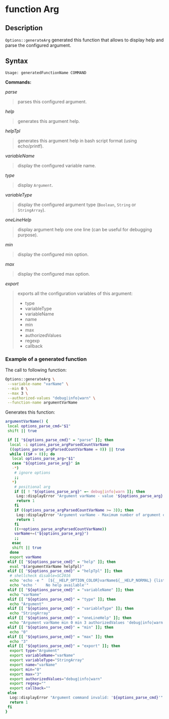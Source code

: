 # function Arg

## Description

`Options::generateArg` generated this function that allows to display help and
parse the configured argument.

## Syntax

```text
Usage: generatedFunctionName COMMAND
```

**Commands:**

_parse_

> parses this configured argument.

_help_

> generates this argument help.

_helpTpl_

> generates this argument help in bash script format (using echo/printf).

_variableName_

> display the configured variable name.

_type_

> display `Argument`.

_variableType_

> display the configured argument type (`Boolean`, `String` or `StringArray`).

_oneLineHelp_

> display argument help one one line (can be useful for debugging purpose).

_min_

> display the configured min option.

_max_

> display the configured max option.

_export_

> exports all the configuration variables of this argument:
>
> - type
> - variableType
> - variableName
> - name
> - min
> - max
> - authorizedValues
> - regexp
> - callback

### Example of a generated function

The call to following function:

```bash
Options::generateArg \
 --variable-name "varName" \
 --min 0 \
 --max 3 \
 --authorized-values "debug|info|warn" \
 --function-name argumentVarName
```

Generates this function:

```bash
argumentVarName() {
 local options_parse_cmd="$1"
 shift || true

 if [[ "${options_parse_cmd}" = "parse" ]]; then
  local -i options_parse_argParsedCountVarName
  ((options_parse_argParsedCountVarName = 0)) || true
  while (($# > 0)); do
   local options_parse_arg="$1"
   case "${options_parse_arg}" in
   -*)
    # ignore options
    ;;
   *)
    # positional arg
    if [[ ! "${options_parse_arg}" =~ debug|info|warn ]]; then
     Log::displayError "Argument varName - value '${options_parse_arg}' is not part of authorized values(debug|info|warn)"
     return 1
    fi
    if ((options_parse_argParsedCountVarName >= 3)); then
     Log::displayError "Argument varName - Maximum number of argument occurrences reached(3)"
     return 1
    fi
    ((++options_parse_argParsedCountVarName))
    varName+=("${options_parse_arg}")
    ;;
   esac
   shift || true
  done
  export varName
 elif [[ "${options_parse_cmd}" = "help" ]]; then
  eval "$(argumentVarName helpTpl)"
 elif [[ "${options_parse_cmd}" = "helpTpl" ]]; then
  # shellcheck disable=SC2016
  echo 'echo -e "  [${__HELP_OPTION_COLOR}varName${__HELP_NORMAL} {list} (at most 3 times)]"'
  echo "echo '    No help available'"
 elif [[ "${options_parse_cmd}" = "variableName" ]]; then
  echo "varName"
 elif [[ "${options_parse_cmd}" = "type" ]]; then
  echo "Argument"
 elif [[ "${options_parse_cmd}" = "variableType" ]]; then
  echo "StringArray"
 elif [[ "${options_parse_cmd}" = "oneLineHelp" ]]; then
  echo "Argument varName min 0 min 3 authorizedValues 'debug|info|warn' regexp ''"
 elif [[ "${options_parse_cmd}" = "min" ]]; then
  echo "0"
 elif [[ "${options_parse_cmd}" = "max" ]]; then
  echo "3"
 elif [[ "${options_parse_cmd}" = "export" ]]; then
  export type="Argument"
  export variableName="varName"
  export variableType="StringArray"
  export name="varName"
  export min="0"
  export max="3"
  export authorizedValues="debug|info|warn"
  export regexp=""
  export callback=""
 else
  Log::displayError "Argument command invalid: '${options_parse_cmd}'"
  return 1
 fi
}
```
